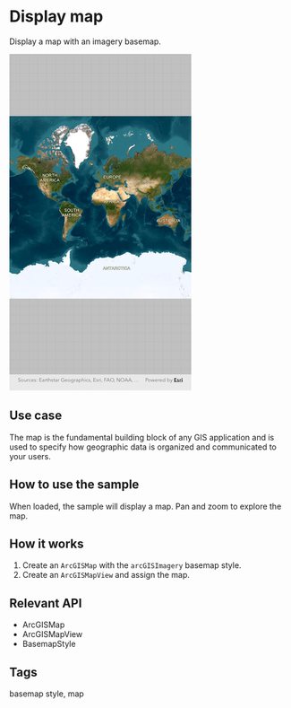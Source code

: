 # Display map

Display a map with an imagery basemap.

![Image of display map](display_map.png)

## Use case

The map is the fundamental building block of any GIS application and is used to specify how geographic data is organized and communicated to your users.

## How to use the sample

When loaded, the sample will display a map. Pan and zoom to explore the map.

## How it works

1. Create an `ArcGISMap` with the `arcGISImagery` basemap style.
2. Create an `ArcGISMapView` and assign the map.

## Relevant API

* ArcGISMap
* ArcGISMapView
* BasemapStyle

## Tags

basemap style, map
